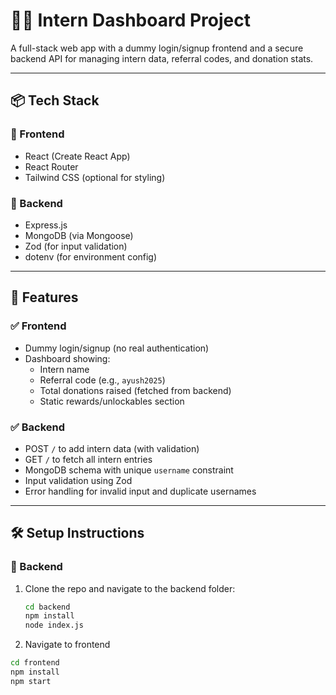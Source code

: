 # 🧑‍💻 Intern Dashboard Project

A full-stack web app with a dummy login/signup frontend and a secure backend API for managing intern data, referral codes, and donation stats.

---

## 📦 Tech Stack

### 🔹 Frontend

- React (Create React App)
- React Router
- Tailwind CSS (optional for styling)

### 🔹 Backend

- Express.js
- MongoDB (via Mongoose)
- Zod (for input validation)
- dotenv (for environment config)

---

## 🚀 Features

### ✅ Frontend

- Dummy login/signup (no real authentication)
- Dashboard showing:
  - Intern name
  - Referral code (e.g., `ayush2025`)
  - Total donations raised (fetched from backend)
  - Static rewards/unlockables section

### ✅ Backend

- POST `/` to add intern data (with validation)
- GET `/` to fetch all intern entries
- MongoDB schema with unique `username` constraint
- Input validation using Zod
- Error handling for invalid input and duplicate usernames

---

## 🛠️ Setup Instructions

### 🔧 Backend

1. Clone the repo and navigate to the backend folder:

   ```bash
   cd backend
   npm install
   node index.js

2. Navigate to frontend
   
  ```bash
  cd frontend
  npm install
  npm start

